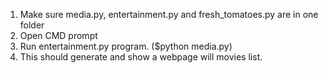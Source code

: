 1. Make sure media.py, entertainment.py and  fresh_tomatoes.py are in one folder
2. Open CMD prompt
3. Run entertainment.py program. ($python media.py)
4. This should generate and show a webpage will movies list.
